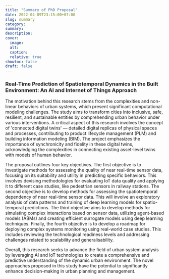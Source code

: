 ```yaml
---
title: "Summary of PhD Proposal"
date: 2022-04-09T23:15:00+07:00
slug: summary
category:
summary:
description:
cover:
  image:
  alt:
  caption:
  relative: true
showtoc: false
draft: false
---
```

### Real-Time Prediction of Spatiotemporal Dynamics in the Built Environment: An AI and Internet of Things Approach
The motivation behind this research stems from the complexities and non-linear behaviors of urban systems, which present significant computational modeling challenges. The study aims to transform cities into inclusive, safe, resilient, and sustainable entities by comprehending urban behavior under various interventions. A critical aspect of this research involves the concept of 'connected digital twins' — detailed digital replicas of physical spaces and processes, contributing to product lifecycle management (PLM) and building information modeling (BIM). The project emphasizes the importance of synchronicity and fidelity in these digital twins, acknowledging the complexities in connecting existing asset-level twins with models of human behavior.

The proposal outlines four key objectives. The first objective is to investigate methods for assessing the quality of near real-time sensor data, focusing on its suitability and utility in predicting specific behaviors. This involves devising methodologies for evaluating IoT data quality and applying it to different case studies, like pedestrian sensors in railway stations. The second objective is to develop methods for assessing the spatiotemporal dependency of near real-time sensor data. This will involve an exploratory analysis of data patterns and training of deep learning models for spatio-temporal predictions. The third objective aims to develop methods for simulating complex interactions based on sensor data, utilizing agent-based models (ABMs) and creating efficient surrogate models using deep learning techniques. Finally, the fourth objective is to develop a roadmap for deploying complex systems monitoring using real-world case studies. This includes reviewing the technological readiness levels and addressing challenges related to scalability and generalisability.

Overall, this research seeks to advance the field of urban system analysis by leveraging AI and IoT technologies to create a comprehensive and predictive understanding of the dynamic urban environment. The novel approaches proposed in this study have the potential to significantly enhance decision-making in urban planning and management.





